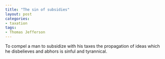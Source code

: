 ```yaml
---
title: "The sin of subsidies"
layout: post
categories:
- taxation
tags:
- Thomas Jefferson
---
```


To compel a man to subsidize with his taxes the propagation of ideas which he disbelieves and abhors is sinful and tyrannical.